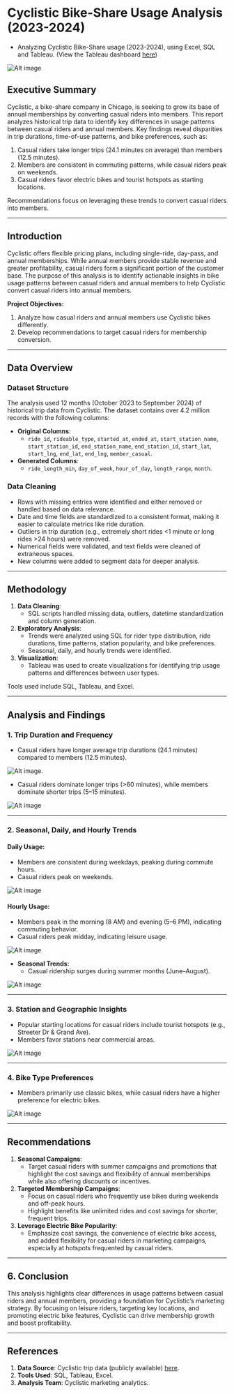 # Cyclistic Bike-Share Usage Analysis (2023-2024)

- Analyzing Cyclistic Bike-Share usage (2023-2024), using Excel, SQL and Tableau. (View the Tableau dashboard [here](https://public.tableau.com/views/CyclisticBike-ShareDashboard2023-2024/Dashboard1?:language=en-US&:sid=&:redirect=auth&:display_count=n&:origin=viz_share_link))

![Alt image](https://github.com/anijic/Cyclistic_Bike_Share_Repo/blob/1f2b281cead983a77261a7eb996b91f49cb85485/Images/Cyclistic%20Bike-Share%20Dashboard%202023-2024.png)

## **Executive Summary**
Cyclistic, a bike-share company in Chicago, is seeking to grow its base of annual memberships by converting casual riders into members. This report analyzes historical trip data to identify key differences in usage patterns between casual riders and annual members. Key findings reveal disparities in trip durations, time-of-use patterns, and bike preferences, such as:

1. Casual riders take longer trips (24.1 minutes on average) than members (12.5 minutes).
2. Members are consistent in commuting patterns, while casual riders peak on weekends.
3. Casual riders favor electric bikes and tourist hotspots as starting locations.

Recommendations focus on leveraging these trends to convert casual riders into members.

---

## **Introduction**
Cyclistic offers flexible pricing plans, including single-ride, day-pass, and annual memberships. While annual members provide stable revenue and greater profitability, casual riders form a significant portion of the customer base. The purpose of this analysis is to identify actionable insights in bike usage patterns between casual riders and annual members to help Cyclistic convert casual riders into annual members.

**Project Objectives:**
1. Analyze how casual riders and annual members use Cyclistic bikes differently.
2. Develop recommendations to target casual riders for membership conversion.

---

## **Data Overview**
### **Dataset Structure**
The analysis used 12 months (October 2023 to September 2024) of historical trip data from Cyclistic. The dataset contains over 4.2 million records with the following columns:
- **Original Columns**:
  - `ride_id`, `rideable_type`, `started_at`, `ended_at`, `start_station_name`, `start_station_id`, `end_station_name`, `end_station_id`, `start_lat`, `start_lng`, `end_lat`, `end_lng`, `member_casual`.
- **Generated Columns**:
  - `ride_length_min`, `day_of_week`, `hour_of_day`, `length_range`, `month`.

### **Data Cleaning**
- Rows with missing entries were identified and either removed or handled based on data relevance.
- Date and time fields are standardized to a consistent format, making it easier to calculate metrics like ride duration.
- Outliers in trip duration (e.g., extremely short rides <1 minute or long rides >24 hours) were removed.
- Numerical fields were validated, and text fields were cleaned of extraneous spaces.
- New columns were added to segment data for deeper analysis.

---

## **Methodology**
1. **Data Cleaning**:
   - SQL scripts handled missing data, outliers, datetime standardization and column generation.
2. **Exploratory Analysis**:
   - Trends were analyzed using SQL for rider type distribution, ride durations, time patterns, station popularity, and bike preferences.
   - Seasonal, daily, and hourly trends were identified.
3. **Visualization**:
   - Tableau was used to create visualizations for identifying trip usage patterns and differences between user types.

Tools used include SQL, Tableau, and Excel.

---

## **Analysis and Findings**

### **1. Trip Duration and Frequency**
- Casual riders have longer average trip durations (24.1 minutes) compared to members (12.5 minutes).
  
![Alt image](https://github.com/anijic/Cyclistic_Bike_Share_Repo/blob/1f2b281cead983a77261a7eb996b91f49cb85485/Images/Average%20Trip%20Duration%20by%20User%20Type.png).

- Casual riders dominate longer trips (>60 minutes), while members dominate shorter trips (5–15 minutes).

![Alt image](https://github.com/anijic/Cyclistic_Bike_Share_Repo/blob/1f2b281cead983a77261a7eb996b91f49cb85485/Images/Distribution%20of%20Trip%20Durations.png)

---

### **2. Seasonal, Daily, and Hourly Trends**
#### **Daily Usage**:
- Members are consistent during weekdays, peaking during commute hours.
- Casual riders peak on weekends.

![Alt image](https://github.com/anijic/Cyclistic_Bike_Share_Repo/blob/1f2b281cead983a77261a7eb996b91f49cb85485/Images/Daily%20Usage%20Trends.png)

#### **Hourly Usage**:
- Members peak in the morning (8 AM) and evening (5–6 PM), indicating commuting behavior.
- Casual riders peak midday, indicating leisure usage.


![Alt image](https://github.com/anijic/Cyclistic_Bike_Share_Repo/blob/1f2b281cead983a77261a7eb996b91f49cb85485/Images/Hourly%20Usage%20Trends.png)


- **Seasonal Trends:**  
  - Casual ridership surges during summer months (June–August).

  
![Alt image](https://github.com/anijic/Cyclistic_Bike_Share_Repo/blob/1f2b281cead983a77261a7eb996b91f49cb85485/Images/Monthly%20Trends.png)
  
---

### **3. Station and Geographic Insights**
- Popular starting locations for casual riders include tourist hotspots (e.g., Streeter Dr & Grand Ave).
- Members favor stations near commercial areas.

![Alt image](https://github.com/anijic/Cyclistic_Bike_Share_Repo/blob/1f2b281cead983a77261a7eb996b91f49cb85485/Images/Popular%20Starting%20Stations.png)

---

### **4. Bike Type Preferences**
- Members primarily use classic bikes, while casual riders have a higher preference for electric bikes.

![Alt image](https://github.com/anijic/Cyclistic_Bike_Share_Repo/blob/1f2b281cead983a77261a7eb996b91f49cb85485/Images/Bike%20Type%20Distribution.png)

---

## **Recommendations**
1. **Seasonal Campaigns**:
   - Target casual riders with summer campaigns and promotions that highlight the cost savings and flexibility of annual memberships while also offering discounts or incentives.
2. **Targeted Membership Campaigns**:
   - Focus on casual riders who frequently use bikes during weekends and off-peak hours.
   - Highlight benefits like unlimited rides and cost savings for shorter, frequent trips.
3. **Leverage Electric Bike Popularity**:
   - Emphasize cost savings, the convenience of electric bike access, and added flexibility for casual riders in marketing campaigns, especially at hotspots frequented by casual riders.


---

## **6. Conclusion**
This analysis highlights clear differences in usage patterns between casual riders and annual members, providing a foundation for Cyclistic’s marketing strategy. By focusing on leisure riders, targeting key locations, and promoting electric bike features, Cyclistic can drive membership growth and boost profitability.


---

## **References**
1. **Data Source**: Cyclistic trip data (publicly available) [here](https://divvy-tripdata.s3.amazonaws.com/index.html).  
2. **Tools Used**: SQL, Tableau, Excel.  
3. **Analysis Team**: Cyclistic marketing analytics.
